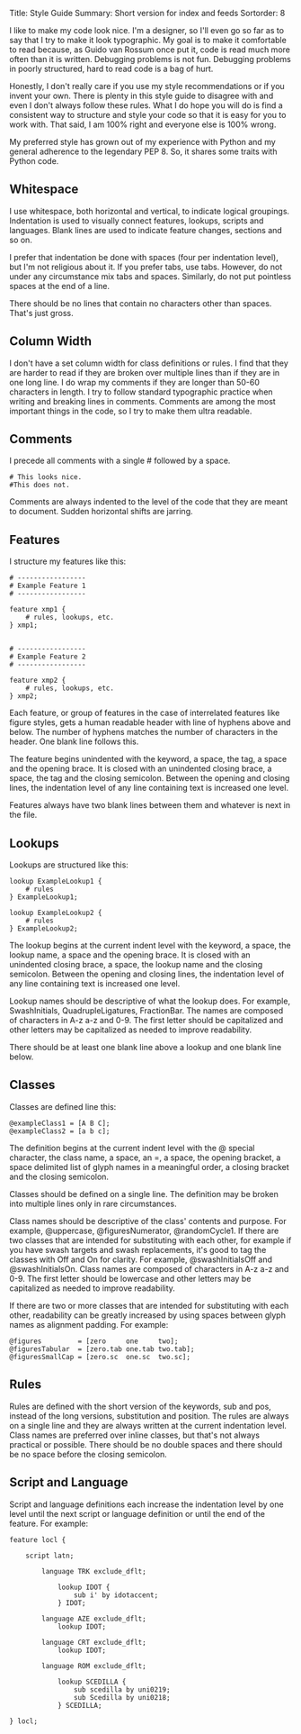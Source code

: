 Title: Style Guide
Summary: Short version for index and feeds
Sortorder: 8

I like to make my code look nice. I'm a designer, so I'll even go so far as to say that I try to make it look typographic. My goal is to make it comfortable to read because, as Guido van Rossum once put it, code is read much more often than it is written. Debugging problems is not fun. Debugging problems in poorly structured, hard to read code is a bag of hurt.

Honestly, I don't really care if you use my style recommendations or if you invent your own. There is plenty in this style guide to disagree with and even I don't always follow these rules. What I do hope you will do is find a consistent way to structure and style your code so that it is easy for you to work with. That said, I am 100% right and everyone else is 100% wrong.

My preferred style has grown out of my experience with Python and my general adherence to the legendary PEP 8. So, it shares some traits with Python code.

## Whitespace

I use whitespace, both horizontal and vertical, to indicate logical groupings. Indentation is used to visually connect features, lookups, scripts and languages. Blank lines are used to indicate feature changes, sections and so on.

I prefer that indentation be done with spaces (four per indentation level), but I'm not religious about it. If you prefer tabs, use tabs. However, do not under any circumstance mix tabs and spaces. Similarly, do not put pointless spaces at the end of a line.

There should be no lines that contain no characters other than spaces. That's just gross.

## Column Width

I don't have a set column width for class definitions or rules. I find that they are harder to read if they are broken over multiple lines than if they are in one long line. I do wrap my comments if they are longer than 50-60 characters in length. I try to follow standard typographic practice when writing and breaking lines in comments. Comments are among the most important things in the code, so I try to make them ultra readable.

## Comments

I precede all comments with a single # followed by a space.

    # This looks nice.
    #This does not.

Comments are always indented to the level of the code that they are meant to document. Sudden horizontal shifts are jarring.

## Features

I structure my features like this:

    # -----------------
    # Example Feature 1
    # -----------------

    feature xmp1 {
        # rules, lookups, etc.
    } xmp1;


    # -----------------
    # Example Feature 2
    # -----------------

    feature xmp2 {
        # rules, lookups, etc.
    } xmp2;

Each feature, or group of features in the case of interrelated features like figure styles, gets a human readable header with line of hyphens above and below. The number of hyphens matches the number of characters in the header. One blank line follows this.

The feature begins unindented with the keyword, a space, the tag, a space and the opening brace. It is closed with an unindented closing brace, a space, the tag and the closing semicolon. Between the opening and closing lines, the indentation level of any line containing text is increased one level.

Features always have two blank lines between them and whatever is next in the file.

## Lookups

Lookups are structured like this:

    lookup ExampleLookup1 {
        # rules
    } ExampleLookup1;

    lookup ExampleLookup2 {
        # rules
    } ExampleLookup2;

The lookup begins at the current indent level with the keyword, a space, the lookup name, a space and the opening brace. It is closed with an unindented closing brace, a space, the lookup name and the closing semicolon. Between the opening and closing lines, the indentation level of any line containing text is increased one level.

Lookup names should be descriptive of what the lookup does. For example, SwashInitials, QuadrupleLigatures, FractionBar. The names are composed of characters in A-z a-z and 0-9. The first letter should be capitalized and other letters may be capitalized as needed to improve readability.

There should be at least one blank line above a lookup and one blank line below.

## Classes

Classes are defined line this:

    @exampleClass1 = [A B C];
    @exampleClass2 = [a b c];

The definition begins at the current indent level with the @ special character, the class name, a space, an =, a space, the opening bracket, a space delimited list of glyph names in a meaningful order, a closing bracket and the closing semicolon.

Classes should be defined on a single line. The definition may be broken into multiple lines only in rare circumstances.

Class names should be descriptive of the class' contents and purpose. For example, @uppercase, @figuresNumerator, @randomCycle1. If there are two classes that are intended for substituting with each other, for example if you have swash targets and swash replacements, it's good to tag the classes with Off and On for clarity. For example, @swashInitialsOff and @swashInitialsOn. Class names are composed of characters in A-z a-z and 0-9. The first letter should be lowercase and other letters may be capitalized as needed to improve readability.

If there are two or more classes that are intended for substituting with each other, readability can be greatly increased by using spaces between glyph names as alignment padding. For example:

    @figures         = [zero     one     two];
    @figuresTabular  = [zero.tab one.tab two.tab];
    @figuresSmallCap = [zero.sc  one.sc  two.sc];

## Rules

Rules are defined with the short version of the keywords, sub and pos, instead of the long versions, substitution and position. The rules are always on a single line and they are always written at the current indentation level. Class names are preferred over inline classes, but that's not always practical or possible. There should be no double spaces and there should be no space before the closing semicolon.

## Script and Language

Script and language definitions each increase the indentation level by one level until the next script or language definition or until the end of the feature. For example:

    feature locl {

        script latn;

            language TRK exclude_dflt;

                lookup IDOT {
                    sub i' by idotaccent;
                } IDOT;

            language AZE exclude_dflt;
                lookup IDOT;

            language CRT exclude_dflt;
                lookup IDOT;

            language ROM exclude_dflt;

                lookup SCEDILLA {
                    sub scedilla by uni0219;
                    sub Scedilla by uni0218;
                } SCEDILLA;

    } locl;